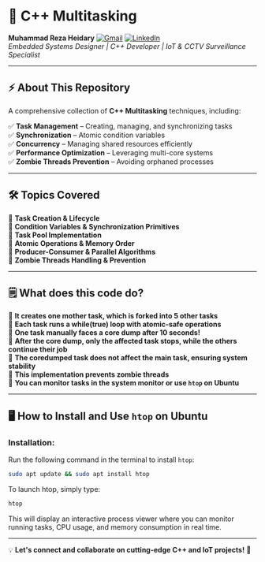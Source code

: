 # 🚀 C++ Multitasking  
**Muhammad Reza Heidary**  [![Gmail](https://img.shields.io/badge/Gmail-D14836?logo=gmail&logoColor=white)](mailto:muhammadreza.heidary@gmail.com)  [![LinkedIn](https://img.shields.io/badge/LinkedIn-%230077B5.svg?logo=linkedin&logoColor=white)](https://www.linkedin.com/in/muhammad-reza-heidary/)  
*Embedded Systems Designer | C++ Developer | IoT & CCTV Surveillance Specialist*  


---

## ⚡ About This Repository  
A comprehensive collection of **C++ Multitasking** techniques, including:  

✅ **Task Management** – Creating, managing, and synchronizing tasks  
✅ **Synchronization** – Atomic condition variables  
✅ **Concurrency** – Managing shared resources efficiently  
✅ **Performance Optimization** – Leveraging multi-core systems  
✅ **Zombie Threads Prevention** – Avoiding orphaned processes  

---

## 🛠️ Topics Covered  

🔹 **Task Creation & Lifecycle**  
🔹 **Condition Variables & Synchronization Primitives**  
🔹 **Task Pool Implementation**  
🔹 **Atomic Operations & Memory Order**  
🔹 **Producer-Consumer & Parallel Algorithms**  
🔹 **Zombie Threads Handling & Prevention**  

---

## 🗒 What does this code do?

🔹 **It creates one mother task, which is forked into 5 other tasks**  
🔹 **Each task runs a while(true) loop with atomic-safe operations**  
🔹 **One task manually faces a core dump after 10 seconds!**  
🔹 **After the core dump, only the affected task stops, while the others continue their job**  
🔹 **The coredumped task does not affect the main task, ensuring system stability**  
🔹 **This implementation prevents zombie threads**  
🔹 **You can monitor tasks in the system monitor or use `htop` on Ubuntu**  

---

## 🖥️ How to Install and Use `htop` on Ubuntu  

### Installation:  
Run the following command in the terminal to install `htop`:  
```bash
sudo apt update && sudo apt install htop
```
To launch htop, simply type:
```bash
htop
```
This will display an interactive process viewer where you can monitor running tasks, CPU usage, and memory consumption in real time.

---

💡 **Let's connect and collaborate on cutting-edge C++ and IoT projects!** 🚀  
